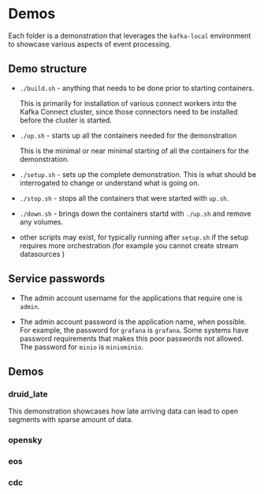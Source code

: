 # Demos

Each folder is a demonstration that leverages the `kafka-local` environment to showcase various aspects of event processing.

## Demo structure
  
* `./build.sh` - anything that needs to be done prior to starting containers.

  This is primarily for installation of various connect workers into the Kafka Connect cluster, since
  those connectors need to be installed before the cluster is started.

* `./up.sh` - starts up all the containers needed for the demonstration
   
  This is the minimal or near minimal starting of all the containers for the demonstration.

* `./setup.sh` - sets up the complete demonstration. This is what should be interrogated to 
change or understand what is going on.

* `./stop.sh` - stops all the containers that were started with `up.sh`.

* `./down.sh` - brings down the containers startd with `./up.sh` and remove any volumes.

* other scripts may exist, for typically running after `setup.sh` if the setup requires more orchestration (for example you cannot create stream datasources )

## Service passwords

* The admin account username for the applications that require one is `admin`.

* The admin account password is the application name, when possible. For example, the password for `grafana` is `grafana`.
Some systems have password requirements that makes this poor passwords not allowed. The password for `minio` is `miniominio`.

## Demos

### druid_late

This demonstration showcases how late arriving data can lead to open segments with sparse amount of data.

### opensky

### eos

### cdc

